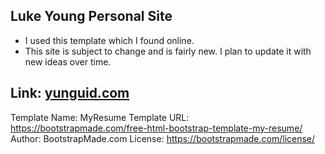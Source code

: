 ## Luke Young Personal Site 

- I used this template which I found online.
- This site is subject to change and is fairly new. I plan to update it with new ideas over time. 
 ## Link: [yunguid.com](https://yunguid.com)

Template Name: MyResume
Template URL: https://bootstrapmade.com/free-html-bootstrap-template-my-resume/
Author: BootstrapMade.com
License: https://bootstrapmade.com/license/
